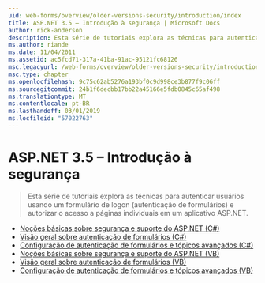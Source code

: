 ```yaml
---
uid: web-forms/overview/older-versions-security/introduction/index
title: ASP.NET 3.5 – Introdução à segurança | Microsoft Docs
author: rick-anderson
description: Esta série de tutoriais explora as técnicas para autenticar usuários usando um formulário de logon (autenticação de formulários) e autorizar o acesso a páginas individuais no...
ms.author: riande
ms.date: 11/04/2011
ms.assetid: ac5fcd71-317a-41ba-91ac-95121fc68126
msc.legacyurl: /web-forms/overview/older-versions-security/introduction
msc.type: chapter
ms.openlocfilehash: 9c75c62ab5276a193bf0c9d998ce3b877f9c06ff
ms.sourcegitcommit: 24b1f6decbb17bb22a45166e5fdb0845c65af498
ms.translationtype: MT
ms.contentlocale: pt-BR
ms.lasthandoff: 03/01/2019
ms.locfileid: "57022763"
---
```

<a name="aspnet-35---introduction-to-security"></a>ASP.NET 3.5 – Introdução à segurança
====================
> Esta série de tutoriais explora as técnicas para autenticar usuários usando um formulário de logon (autenticação de formulários) e autorizar o acesso a páginas individuais em um aplicativo ASP.NET.


- [Noções básicas sobre segurança e suporte do ASP.NET (C#)](security-basics-and-asp-net-support-cs.md)
- [Visão geral sobre autenticação de formulários (C#)](an-overview-of-forms-authentication-cs.md)
- [Configuração de autenticação de formulários e tópicos avançados (C#)](forms-authentication-configuration-and-advanced-topics-cs.md)
- [Noções básicas sobre segurança e suporte do ASP.NET (VB)](security-basics-and-asp-net-support-vb.md)
- [Visão geral sobre autenticação de formulários (VB)](an-overview-of-forms-authentication-vb.md)
- [Configuração de autenticação de formulários e tópicos avançados (VB)](forms-authentication-configuration-and-advanced-topics-vb.md)
